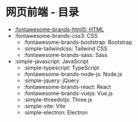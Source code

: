 # 网页前端 - 目录

- [:fontawesome-brands-html5: HTML](html/index.md)
- :fontawesome-brands-css3: CSS
    - :fontawesome-brands-bootstrap: Bootstrap
    - :simple-tailwindcss: Tailwind CSS
    - :fontawesome-brands-sass: Sass
- :simple-javascript: JavaScript
    - :simple-typescript: TypeScript
    - :fontawesome-brands-node-js: Node.js
    - :simple-jquery: jQuery
    - :fontawesome-brands-react: React
    - :fontawesome-brands-vuejs: Vue.js
    - :simple-threedotjs: Three.js
    - :simple-vite: Vite
    - :simple-electron: Electron
